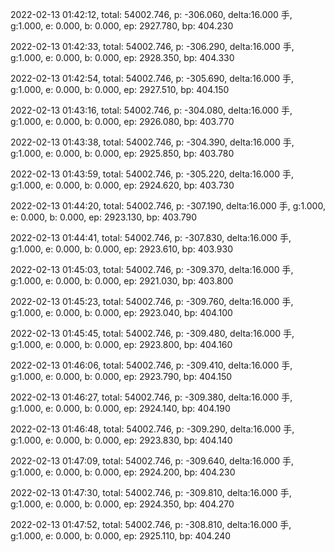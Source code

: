 2022-02-13 01:42:12, total: 54002.746, p: -306.060, delta:16.000 手, g:1.000, e: 0.000, b: 0.000, ep: 2927.780, bp: 404.230

2022-02-13 01:42:33, total: 54002.746, p: -306.290, delta:16.000 手, g:1.000, e: 0.000, b: 0.000, ep: 2928.350, bp: 404.330

2022-02-13 01:42:54, total: 54002.746, p: -305.690, delta:16.000 手, g:1.000, e: 0.000, b: 0.000, ep: 2927.510, bp: 404.150

2022-02-13 01:43:16, total: 54002.746, p: -304.080, delta:16.000 手, g:1.000, e: 0.000, b: 0.000, ep: 2926.080, bp: 403.770

2022-02-13 01:43:38, total: 54002.746, p: -304.390, delta:16.000 手, g:1.000, e: 0.000, b: 0.000, ep: 2925.850, bp: 403.780

2022-02-13 01:43:59, total: 54002.746, p: -305.220, delta:16.000 手, g:1.000, e: 0.000, b: 0.000, ep: 2924.620, bp: 403.730

2022-02-13 01:44:20, total: 54002.746, p: -307.190, delta:16.000 手, g:1.000, e: 0.000, b: 0.000, ep: 2923.130, bp: 403.790

2022-02-13 01:44:41, total: 54002.746, p: -307.830, delta:16.000 手, g:1.000, e: 0.000, b: 0.000, ep: 2923.610, bp: 403.930

2022-02-13 01:45:03, total: 54002.746, p: -309.370, delta:16.000 手, g:1.000, e: 0.000, b: 0.000, ep: 2921.030, bp: 403.800

2022-02-13 01:45:23, total: 54002.746, p: -309.760, delta:16.000 手, g:1.000, e: 0.000, b: 0.000, ep: 2923.040, bp: 404.100

2022-02-13 01:45:45, total: 54002.746, p: -309.480, delta:16.000 手, g:1.000, e: 0.000, b: 0.000, ep: 2923.800, bp: 404.160

2022-02-13 01:46:06, total: 54002.746, p: -309.410, delta:16.000 手, g:1.000, e: 0.000, b: 0.000, ep: 2923.790, bp: 404.150

2022-02-13 01:46:27, total: 54002.746, p: -309.380, delta:16.000 手, g:1.000, e: 0.000, b: 0.000, ep: 2924.140, bp: 404.190

2022-02-13 01:46:48, total: 54002.746, p: -309.290, delta:16.000 手, g:1.000, e: 0.000, b: 0.000, ep: 2923.830, bp: 404.140

2022-02-13 01:47:09, total: 54002.746, p: -309.640, delta:16.000 手, g:1.000, e: 0.000, b: 0.000, ep: 2924.200, bp: 404.230

2022-02-13 01:47:30, total: 54002.746, p: -309.810, delta:16.000 手, g:1.000, e: 0.000, b: 0.000, ep: 2924.350, bp: 404.270

2022-02-13 01:47:52, total: 54002.746, p: -308.810, delta:16.000 手, g:1.000, e: 0.000, b: 0.000, ep: 2925.110, bp: 404.240